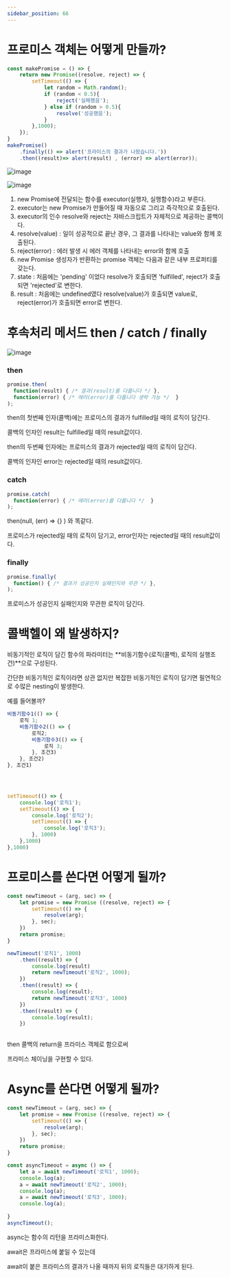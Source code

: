 ```yaml
---
sidebar_position: 66
---
```

# 프로미스 객체는 어떻게 만들까?


```jsx
const makePromise = () => {
    return new Promise((resolve, reject) => {
        setTimeout(() => {
            let random = Math.random();
            if (random < 0.5){
                reject('실패했음');
            } else if (random > 0.5){
                resolve('성공했음');
            }
        },1000);
    });
}
makePromise()
	.finally(() => alert('프라미스의 결과가 나왔습니다.'))
    .then((result)=> alert(result) , (error) => alert(error));
```

![image](https://user-images.githubusercontent.com/75282888/115944188-3ba8f680-a4ef-11eb-8501-20bfee0ea5d8.png)

![image](https://user-images.githubusercontent.com/75282888/115944466-e1a93080-a4f0-11eb-98e5-a32ac51fd4aa.png)

1. new Promise에 전달되는 함수를 executor(실행자, 실행함수)라고 부른다.
2. executor는 new Promise가 만들어질 때 자동으로 그리고 즉각적으로 호출된다. 
3. executor의 인수 resolve와 reject는 자바스크립트가 자체적으로 제공하는 콜백이다.
4. resolve(value) : 일이 성공적으로 끝난 경우, 그 결과를 나타내는 value와 함께 호출된다.
5. reject(error) : 에러 발생 시 에러 객체를 나타내는 error와 함께 호출
6. new Promise 생성자가 반환하는 promise 객체는 다음과 같은 내부 프로퍼티를 갖는다.
7. state : 처음에는 'pending' 이었다 resolve가 호출되면 'fulfilled', reject가 호출되면 'rejected'로 변한다.
8. result : 처음에는 undefined였다 resolve(value)가 호출되면 value로, reject(error)가 호출되면 error로 변한다.



# 후속처리 메서드 then / catch / finally

![image](https://user-images.githubusercontent.com/75282888/115943478-26ca6400-a4eb-11eb-86aa-00474bcf481d.png)

### then

```jsx
promise.then(
  function(result) { /* 결과(result)를 다룹니다 */ },
  function(error) { /* 에러(error)를 다룹니다 생략 가능 */  } 
);
```

then의 첫번째 인자(콜백)에는 프로미스의 결과가 fulfilled일 때의 로직이 담긴다.

콜백의 인자인 result는 fulfilled일 때의 result값이다.



then의 두번째 인자에는 프로미스의 결과가 rejected일 때의 로직이 담긴다.

콜백의 인자인 error는 rejected일 때의 result값이다.



### catch

```javascript
promise.catch(
  function(error) { /* 에러(error)를 다룹니다 */  } 
);
```

then(null, (err) => {} ) 와 똑같다.

프로미스가 rejected일 때의 로직이 담기고, error인자는 rejected일 때의 result값이다.



### finally

```javascript
promise.finally(
  function() { /* 결과가 성공인지 실패인지와 무관 */ },
);
```

프로미스가 성공인지 실패인지와 무관한 로직이 담긴다. 





# 콜백헬이 왜 발생하지?

 비동기적인 로직이 담긴 함수의 파라미터는 **비동기함수(로직(콜백), 로직의 실행조건)**으로 구성된다.

간단한 비동기적인 로직이라면 상관 없지만 복잡한 비동기적인 로직이 담기면 필연적으로 수많은 nesting이 발생한다.

예를 들어볼까?

```jsx
비동기함수1(() => {
    로직 1;
	비동기함수2(() => {
        로직2;
        비동기함수3(() => {
            로직 3;
        }, 조건3)
    }, 조건2)
}, 조건1)


 
```



```javascript
setTimeout(() => {
	console.log('로직1');
	setTimeout(() => {
		console.log('로직2');
		setTimeout(() => {
			console.log('로직3');
		}, 1000)
	},1000)
},1000)


```





# 프로미스를 쓴다면 어떻게 될까?

```javascript
const newTimeout = (arg, sec) => {
    let promise = new Promise ((resolve, reject) => {
        setTimeout(() => {
            resolve(arg);
        }, sec);
    })
    return promise;
}

newTimeout('로직1', 1000)
	.then((result) => {
    	console.log(result)
    	return newTimeout('로직2', 1000);
	})
	.then((result) => {
    	console.log(result);
    	return newTimeout('로직3', 1000)
	})
	.then((result) => {
    	console.log(result);
	})
	
```

then 콜백의 return을 프라미스 객체로 함으로써

프라미스 체이닝을 구현할 수 있다.



# Async를 쓴다면 어떻게 될까?

```javascript
const newTimeout = (arg, sec) => {
    let promise = new Promise ((resolve, reject) => {
        setTimeout(() => {
            resolve(arg);
        }, sec);
    })
    return promise;
}

const asyncTimeout = async () => {
    let a = await newTimeout('로직1', 1000);
    console.log(a);
    a = await newTimeout('로직2', 1000);
    console.log(a);
    a = await newTimeout('로직3', 1000);
    console.log(a);
    
}
asyncTimeout();

```

async는 함수의 리턴을 프라미스화한다.

await은 프라미스에 붙일 수 있는데

await이 붙은 프라미스의 결과가 나올 때까지 뒤의 로직들은 대기하게 된다.

